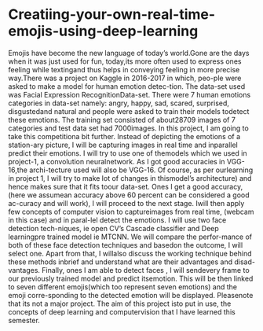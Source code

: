 # Creatiing-your-own-real-time-emojis-using-deep-learning

Emojis have become the new language of today’s world.Gone  are  the  days  when  it  was  just  used  for  fun,  today,its  more  often  used  to  express  ones  feeling  while  textingand  thus  helps  in  conveying  feeling  in  more  precise  way.There was a project on Kaggle in 2016-2017 in which, peo-ple were asked to make a model for human emotion detec-tion.  The data-set used was Facial Expression RecognitionData-set. There were 7 human emotions categories in data-set namely: angry, happy, sad, scared, surprised, disgustedand natural and people were asked to train their models todetect these emotions.  The training set consisted of about28709 images of 7 categories and test data set had 7000images.  In this project, I am going to take this competitiona bit further. Instead of depicting the emotions of a station-ary picture, I will be capturing images in real time and inparallel predict their emotions.  I will try to use one of themodels  which  we  used  in  project-1,  a  convolution  neuralnetwork.   As I got good accuracies in VGG-16,the archi-tecture used will also be VGG-16.   Of course,  as per ourlearning in project 1, I will try to make lot of changes in thismodel’s  architecture)  and  hence  makes  sure  that  it  fits  toour data-set. Ones I get a good accuracy, (here we assumean accuracy above 60 percent can be considered a good ac-curacy and will work), I will proceed to the next stage.  Iwill then apply few concepts of computer vision to captureimages from real time, (webcam in this case) and in paral-lel detect the emotions.  I will use two face detection tech-niques, ie open CV’s Cascade classifier and Deep learningpre trained model ie MTCNN. We will compare the perfor-mance of both of these face detection techniques and basedon the outcome,  I will select one.   Apart from that,  I willalso discuss the working technique behind these methods inbrief and understand what are their advantages and disad-vantages. Finally, ones I am able to detect faces , I will sendevery frame to our previously trained model and predict itsemotion.  This will be then linked to seven different emojis(which too represent seven emotions) and the emoji corre-sponding to the detected emotion will be displayed.  Pleasenote that its not a major project.  The aim of this project isto put in use, the concepts of deep learning and computervision that I have learned this semester.
